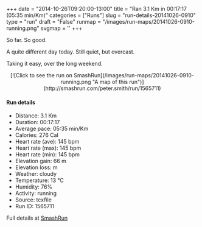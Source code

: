 +++
date = "2014-10-26T09:20:00-13:00"
title = "Ran 3.1 Km in 00:17:17 (05:35 min/Km)"
categories = ["Runs"]
slug = "run-details-20141026-0910"
type = "run"
draft = "False"
runmap = "/images/run-maps/20141026-0910-running.png"
svgmap = '<polyline points="6 45, 11 38, 26 40, 33 30, 39 20, 65 36, 67 36, 91 42, 100 62, 96 79, 79 76, 73 75, 32 68, 19 62, 3 60, 0 57, 5 47">'
+++

So far. So good. 

A quite different day today. Still quiet, but overcast. 

Taking it easy, over the long weekend. 



<!--more-->

<center>
[![Click to see the run on SmashRun](/images/run-maps/20141026-0910-running.png "A map of this run")](http://smashrun.com/peter.smith/run/1565711)
</center>

#### Run details

* Distance: 3.1 Km
* Duration: 00:17:17
* Average pace: 05:35 min/Km
* Calories: 276 Cal
* Heart rate (ave): 145 bpm
* Heart rate (max): 145 bpm
* Heart rate (min): 145 bpm
* Elevation gain: 66 m
* Elevation loss:  m
* Weather: cloudy
* Temperature: 13 &deg;C
* Humidity: 76%
* Activity: running
* Source: tcxfile
* Run ID: 1565711

Full details at [SmashRun](http://smashrun.com/peter.smith/run/1565711)